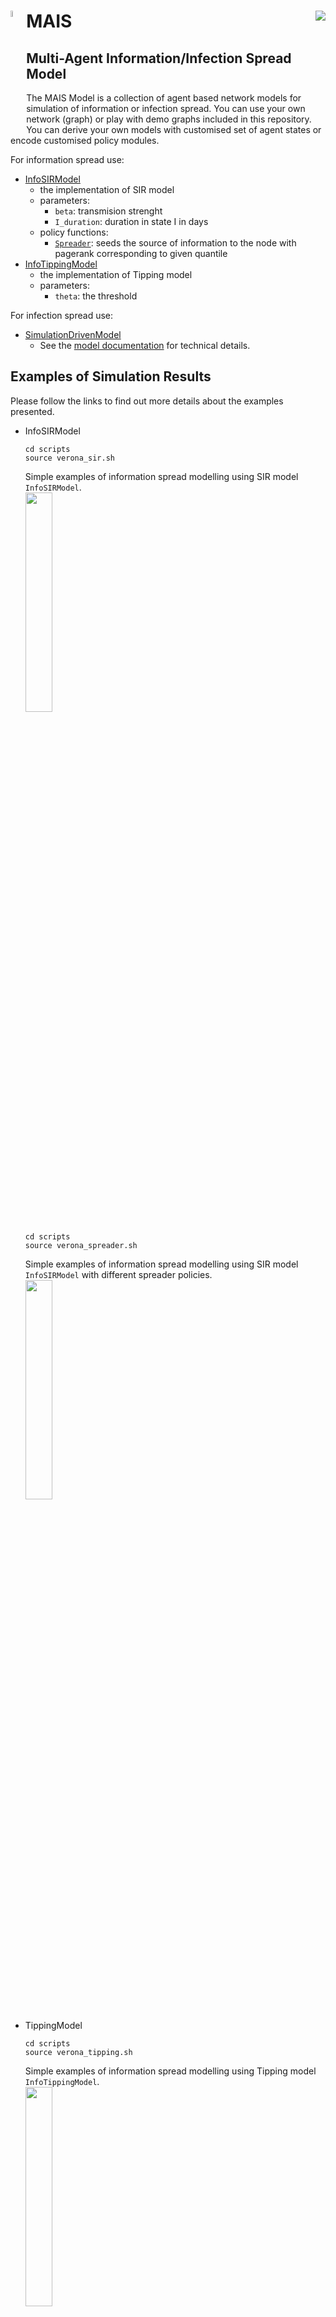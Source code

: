 
# <img src="./doc/fig/mais.png" style="float: left;" width="5%"/> MAIS &nbsp; &nbsp; <a href="https://doi.org/10.5281/zenodo.16421566"><img src="https://zenodo.org/badge/DOI/10.5281/zenodo.16421566.svg" style="float: right;"/></a>
## Multi-Agent Information/Infection Spread Model 



<!--- PDF BREAK -->

The MAIS Model is a collection of agent based network models for simulation of information or infection spread. 
You can use your own network (graph) or play with demo graphs included in this repository. You can derive your own models with customised set of agent states or encode customised policy modules.   

For information spread use:
  + [InfoSIRModel](src/models/agent_info_models.py)
    - the implementation of SIR model
    - parameters:
      - `beta`: transmision strenght
      - `I_duration`: duration in state I in days
    - policy functions:
      - [`Spreader`](src/policies/info_spreader.py): seeds the source of information to the node with pagerank corresponding to given quantile             
  + [InfoTippingModel](src/models/agent_info_models.py)
    - the implementation of Tipping model
    - parameters:
        - `theta`: the threshold
          
 For infection spread use:
   + [SimulationDrivenModel](src/models/agent_based_network_model.py)
      - See the [model documentation](doc/model.md) for technical details.


## Examples of Simulation Results

Please follow the links to find out more details about the examples presented.
+ InfoSIRModel <br>
  ```console
  cd scripts
  source verona_sir.sh
  ```
  Simple examples of information spread modelling using SIR model `InfoSIRModel`.<br>
  <img src="doc/fig/demo_verona_sir.png" width="30%"/>
  
  ```console
  cd scripts
  source verona_spreader.sh
  ```
  Simple examples of information spread modelling using SIR model `InfoSIRModel` with different spreader policies.<br>
  <img src="doc/fig/demo_verona_spreader.png" width="30%"/>
  
  
+ TippingModel <br>
  ```console
  cd scripts
  source verona_tipping.sh
  ```
  Simple examples of information spread modelling using Tipping model `InfoTippingModel`.<br>
  <img src="doc/fig/demo_verona_tipping.png" width="30%"/>
  
+ [Demo](doc/demo.md) <br>
  Simple examples of infection transmission model using `SimulationDrivenModel`.<br>
  <img src="doc/fig/demo_tracing.png" width="30%"/>

+ [Experiment1](doc/experiment1.md) and [Experiment2](doc/experiment2.md) <br>
 More sophisticated examples of experiments with `SimulationDrivenModel`. <br>
 <table>
<tr>
  <td><img alt="experiment1_all_infected" src="doc/fig/exp1_all_infected.png" width="60%"/></td>
  <td><img alt="experiment1_I_d" src="doc/fig/exp1_id.png" width="60%"/></td>
  </tr>
  <tr> 
    <td> Infected individuals </td>
    <td> Detected individuals </td>
  </tr>
</table>  

<table>
<tr>
  <td><img alt="all infected" src="doc/fig/exp2_all_infected.png" width="60%"/></td>
  <td><img alt="detected" src="doc/fig/exp2_id.png" width="60%"/> </td>
  </tr> 
  <tr> 
    <td>Infected individuals (active cases)</td>
    <td>Detected individuals (active cases)</td>
  </tr>
</table> 

# Installation

All the requirements can be installed using [conda](https://docs.conda.io/en/latest/) (plus some packages using pip):

```console
conda create -n mais python=3.12 -y
conda activate mais
conda install --file requirements_conda.txt -y
pip install -r requirements.txt 
```
**Optional:** If you want to create an animation from your simulation (script [animate.py](scripts/animate.py)) or you want to use `Spreader policy` function for information spread seeding, install `graph-tool`: 
```console
conda install -c conda-forge graph-tool
```
**Troubleshooting:** Graph-tool often takes extreme amount of time to install. In such case, it helps to first install `graph-tool` into the clean new environment, and second install the rest of  packages.

<!--For other options and/or more help please refer to the [installation instructions](doc/installation.md).-->

# Usage

All the executable scripts are located in the [scripts](scripts) subfolder. So first of all run:

```console
cd scripts
```

Most of the following commands take as a parameter the name of an INI file. The INI file describes all the configuration
settings and locations of other files used. Please refer to [INI file specification](doc/inifile.md) for details.

**Tip**: Instead of a single value in INI file, use a semicolon (;) separated list of values. 
Such INI file will be expanded to the set of configs, each config will be processed separately.

There are several INIs provided so that you can base your experiments on these settings:

|filename|description|
|---|---|
|[verona_sir.ini](config/verona_sir.ini)| Information spread using SIR model on a toy graph *Verona*.|
|[verona_tipping.ini](config/verona_tipping.ini)| Information spread using Tipping model on a toy graph *Verona*.|
|[demo.ini](config/demo.ini)| Infection spread on a graph of a small region (5k inhabitants) for demonstration purposes.|


### 1. Running your experiments

Run your experiment. Note that the first time you run it, the graph is loaded from CSV files, which may take time for bigger graphs.

+ If you wish to run one simulation only, use `run_experiment.py`:

```console
python run_experiment.py -r ../config/verona_sir.ini my_experiment
```
After the run finishes, you should find the output CSV files  in the directory specified as `output_dir`
in your [INI file](doc/inifile.md#task). The INI files provided use `data/output/model` directory.
The filenames begin with the prefix `history_my_experiment`. 

+ For a proper experiment, you should evaluate the model more times. You can do it in parallel using:

```console
python run_multi_experiment.py -R ../config/random_seeds.txt --n_repeat=100 --n_jobs=4 ../config/verona_sir.ini my_experiment
```

By default it produces a ZIP file with the resulting history files. You can change `output_type` to FEATHER and the result
will be stored as one data frame in the feather format. The resulting file is stored in the directory specified
by `output_dir` and its name has a prefix `history_my_experiment`.

### 3. Result visualisation

Now you can create a plot from the resulting files and save it to the path specified by `--out_file PATH_TO_IMG`.

```console
python plot_experiments.py ../data/output/model/history_my_experiment_*.zip --out_file ./example_img.png
```
### 4. Animation 

 If you want to run animation, you need to have a file with node states from a simulation run. This file is generated if you use 

```
save_node_states = Yes
```
in your config file. Such a config file is for example [verona_ani.ini](config/verona_ani.ini). 

First you run a simulation with such config file
```console
python run_experiment.py -r ../config/verona_ani.ini animation
```
Then you can run the animation:
```console
python animate.py ../config/verona_ani.ini --nodes_file ../data/output/model/node_states_animation.csv
```


<!--- PDF BREAK --><!--- PDF BREAK -->

## Configuration and Advanced Features

Please consult [How to run simulations](doc/run.md) for options of individual scripts,
[INI file specification](doc/inifile.md), and [How to fit the paremeters](doc/run.md#6-fitting-your-model).

# 🧠 NetRate Inference Module for MAIS

This module extends **MAIS** with the **NetRate algorithm**, allowing you to *reconstruct infection networks* (i.e., infer “who infected whom”) from simulated infection cascades.

---

## ⚙️ Why a Separate Environment?

The NetRate module uses advanced **convex optimization libraries** (`cvxpy`, `mkl-service`) that depend on math backends different from those used in MAIS.

Creating a **dedicated conda environment** for NetRate ensures:

- 🧩 No version conflicts between simulation (MAIS) and optimization (NetRate)
- ⚡ Faster installation and cleaner dependency management
- 🧼 Easier troubleshooting and reproducibility

---

## 🧮 Environment Setup

To keep the MAIS simulator and the NetRate optimizer independent, you can choose one of the following setups.

### 🪄 **Option A — Create a clean NetRate environment (recommended)**

This ensures full isolation and avoids dependency conflicts with MAIS (especially around `cvxpy`, `mkl`, and `numpy` versions).

```bash
conda create -n netrate python=3.12 -y
conda activate netrate
conda install --scripts/file requirements_netrate.txt -y
```

This installs the minimal dependencies needed for inference:
```
numpy
pandas
scipy
cvxpy
matplotlib
networkx
mkl-service
```

You can verify your setup with:
```bash
python scripts/netrate/check_env.py
```

Expected output:
```
Python: 3.12.x
NumPy: 2.x.x
Pandas: 2.x.x
SciPy: 1.x.x
CVXPY: 1.x.x
OK: all libs import.
```

---

### 🧩 **Option B — Use the same environment as MAIS**

If you prefer simplicity (one unified setup for all scripts),  
you can install NetRate’s dependencies directly into your existing `mais` environment:

```bash
conda activate mais
conda install --scripts/file requirements_netrate.txt -y
```

✅ This is convenient for quick testing,  
⚠️ but it can occasionally lead to library conflicts if you upgrade packages later.

---

## 🔁 NetRate Workflow

| Step | Script | Description | Output |
|------|---------|-------------|---------|
| 1️⃣ | `run_experiment_netrate.py` | Run MAIS simulation with per-agent infection logs | `history_netrate_*.zip` |
| 2️⃣ | `extract_netrate_cascades.py` | Convert MAIS ZIPs into cascades | `netrate_cascades_all.csv` |
| 3️⃣ | `netrate_infer.py` | Infer transmission rates via convex optimization | `netrate_result.csv` |
| 4️⃣ | `compare_inferred_to_verona.py` | Compare inferred edges vs. Verona graph | Precision & Recall summary |
| 5️⃣ | `visualize_netrate_vs_true.py` | Visualize true vs inferred networks | PNG plot |

---
### 🧩 Ensure Python Recognizes Packages
Before running NetRate scripts, make sure both `scripts/` and `scripts/netrate/` contain an `__init__.py` file. This ensures Python treats them as packages.

If they don’t exist yet, create them:

```bash
# Run from the project root (MAIS/)
# Windows PowerShell:
New-Item -ItemType File -Force .\scripts\__init__.py
New-Item -ItemType File -Force .\scripts\netrate\__init__.py

# Linux / macOS:
touch scripts/__init__.py
touch scripts/netrate/__init__.py
```

## 🚀 Example Usage

### Run inference
```bash
python scripts/netrate/netrate_infer.py `
  --cascades data/output/model/netrate/netrate_cascades_all.csv `
  --out data/output/model/netrate_result.csv
```

### Compare with ground truth
```bash
python scripts/netrate/compare_inferred_to_verona.py
```

### Visualize the inferred vs. true network
```bash
python scripts/netrate/visualize_netrate_vs_true.py
```

---

## 📈 Example Output

```
True undirected edges: 224
Top-K predicted (K=true edges): 224
TP overlap: 177
Precision@K: 0.790  Recall@K: 0.790
```

✅ **Interpretation:**  
> NetRate successfully recovered ~79% of the true edges among the top 224 inferred links.

---

## 🧩 Files Overview

```
scripts/netrate/
│
├── netrate_infer.py                 # Main inference script
├── extract_netrate_cascades.py      # Converts MAIS histories to cascades
├── run_experiment_netrate.py        # Runs MAIS simulations for NetRate
├── compare_inferred_to_verona.py    # Compares inferred edges to Verona graph
├── visualize_netrate_vs_true.py     # Plots inferred vs true networks
├── peek_results.py                  # Preview inferred β values
├── utils_netrate.py                 # Helper functions
├── check_env.py                     # Environment verification
├── requirements_netrate.txt         # Minimal NetRate dependencies
└── __init__.py
```

---

## 📚 References

Gomez-Rodriguez, M., Leskovec, J., & Krause, A. (2011).  
*Inferring Networks of Diffusion and Influence.*  
KDD ’10: Proceedings of the 16th ACM SIGKDD International Conference on Knowledge Discovery and Data Mining.

---

© 2025 — NetRate Integration for MAIS  
Developed as an extension for network diffusion inference and analysis.